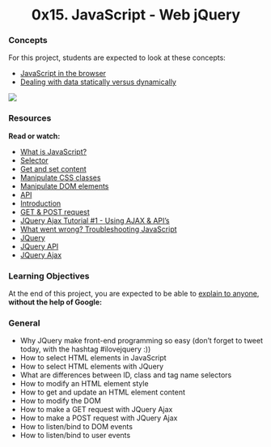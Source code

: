<center><h1>0x15. JavaScript - Web jQuery</h1></center>

<h3>Concepts</h3>

For this project, students are expected to look at these concepts:

<ul>
<li><a href="https://alx-intranet.hbtn.io/concepts/3">JavaScript in the browser</a></li>
<li><a href="https://alx-intranet.hbtn.io/concepts/35">Dealing with data statically versus dynamically</a></li>
</ul>


<img src="https://s3.amazonaws.com/intranet-projects-files/holbertonschool-higher-level_programming+/305/4724718.jpg">

<h3>Resources</h3>

<p><b>Read or watch:</b></p>

<ul>
<li><a href="https://alx-intranet.hbtn.io/rltoken/NJ5XM_fzjlBKERHTkdF-uA">What is JavaScript?</a></li>
<li><a href="https://alx-intranet.hbtn.io/rltoken/wsnVUxEcAzzlCx6ES1qc7g">Selector</a></li>
<li><a href="https://alx-intranet.hbtn.io/rltoken/rwtc96sn2_LHToBAd0MIhQ">Get and set content</a></li>
<li><a href="https://alx-intranet.hbtn.io/rltoken/IcM5kKVzssU0ibdUo-2gKQ">Manipulate CSS classes</a></li>
<li><a href="https://alx-intranet.hbtn.io/rltoken/ve8UKsZLVw2t27PtWscZfQ">Manipulate DOM elements</a></li>
<li><a href="https://alx-intranet.hbtn.io/rltoken/vKc7XmiHG7HIh3N0Kl_VQw">API</a></li>
<li><a href="https://alx-intranet.hbtn.io/rltoken/QiUwuS_9TXE49D5IVL-ocg">Introduction</a></li>
<li><a href="https://alx-intranet.hbtn.io/rltoken/Mbe7uoy0iMAfTVs2Tn4Pzg">GET & POST request</a></li>
<li><a href="https://alx-intranet.hbtn.io/rltoken/gMwyXisSLu-kZicmGA0-LQ">JQuery Ajax Tutorial #1 - Using AJAX & API’s</a></li>
<li><a href="https://alx-intranet.hbtn.io/rltoken/4eYyJr72PO-cohImk93M3w">What went wrong? Troubleshooting JavaScript</a></li>
<li><a href="https://alx-intranet.hbtn.io/rltoken/HnjBq6jf84S9S-C15Qi0vw">JQuery</a></li>
<li><a href="https://alx-intranet.hbtn.io/rltoken/jvibhq-8VEdQHNUWKTCI7w">JQuery API</a></li>
<li><a href="https://alx-intranet.hbtn.io/rltoken/rBZyrXxuRuISDfPBzO9Y7Q">JQuery Ajax</a></li>
</ul>

<h3>Learning Objectives</h3>
<p>At the end of this project, you are expected to be able to <a href="https://alx-intranet.hbtn.io/rltoken/uOCIGjC7u4MtYfDwCwODTA">explain to anyone</a>, <b>without the help of Google:</b></p>

<h3>General</h3>

<ul>
<li>Why JQuery make front-end programming so easy (don’t forget to tweet today, with the hashtag #ilovejquery :))</li>
<li>How to select HTML elements in JavaScript</li>
<li>How to select HTML elements with JQuery</li>
<li>What are differences between ID, class and tag name selectors</li>
<li>How to modify an HTML element style</li>
<li>How to get and update an HTML element content</li>
<li>How to modify the DOM</li>
<li>How to make a GET request with JQuery Ajax</li>
<li>How to make a POST request with JQuery Ajax</li>
<li>How to listen/bind to DOM events</li>
<li>How to listen/bind to user events</li>
</ul>
